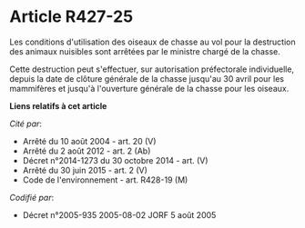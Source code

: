 # Article R427-25

Les conditions d'utilisation des oiseaux de chasse au vol pour la destruction des animaux nuisibles sont arrêtées par le
ministre chargé de la chasse.

Cette destruction peut s'effectuer, sur autorisation préfectorale individuelle, depuis la date de clôture générale de la
chasse jusqu'au 30 avril pour les mammifères et jusqu'à l'ouverture générale de la chasse pour les oiseaux.

**Liens relatifs à cet article**

_Cité par_:

  - Arrêté du 10 août 2004 - art. 20 (V)
  - Arrêté du 2 août 2012 - art. 2 (Ab)
  - Décret n°2014-1273 du 30 octobre 2014 - art. (V)
  - Arrêté du 30 juin 2015 - art. 2 (V)
  - Code de l'environnement - art. R428-19 (M)

_Codifié par_:

  - Décret n°2005-935 2005-08-02 JORF 5 août 2005
